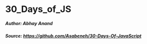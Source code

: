 # 30_Days_of_JS

##### Author: Abhay Anand
##### Source: https://github.com/Asabeneh/30-Days-Of-JavaScript
